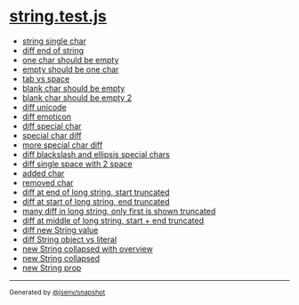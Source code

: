 # [string.test.js](../string.test.js)


- [string single char](string_single_char/string_single_char.md)
- [diff end of string](diff_end_of_string/diff_end_of_string.md)
- [one char should be empty](one_char_should_be_empty/one_char_should_be_empty.md)
- [empty should be one char](empty_should_be_one_char/empty_should_be_one_char.md)
- [tab vs space](tab_vs_space/tab_vs_space.md)
- [blank char should be empty](blank_char_should_be_empty/blank_char_should_be_empty.md)
- [blank char should be empty 2](blank_char_should_be_empty_2/blank_char_should_be_empty_2.md)
- [diff unicode](diff_unicode/diff_unicode.md)
- [diff emoticon](diff_emoticon/diff_emoticon.md)
- [diff special char](diff_special_char/diff_special_char.md)
- [special char diff](special_char_diff/special_char_diff.md)
- [more special char diff](more_special_char_diff/more_special_char_diff.md)
- [diff blackslash and ellipsis special chars](diff_blackslash_and_ellipsis_special_chars/diff_blackslash_and_ellipsis_special_chars.md)
- [diff single space with 2 space](diff_single_space_with_2_space/diff_single_space_with_2_space.md)
- [added char](added_char/added_char.md)
- [removed char](removed_char/removed_char.md)
- [diff at end of long string, start truncated](diff_at_end_of_long_string__start_truncated/diff_at_end_of_long_string__start_truncated.md)
- [diff at start of long string, end truncated](diff_at_start_of_long_string__end_truncated/diff_at_start_of_long_string__end_truncated.md)
- [many diff in long string, only first is shown truncated](many_diff_in_long_string__only_first_is_shown_truncated/many_diff_in_long_string__only_first_is_shown_truncated.md)
- [diff at middle of long string, start + end truncated](diff_at_middle_of_long_string__start_+_end_truncated/diff_at_middle_of_long_string__start_+_end_truncated.md)
- [diff new String value](diff_new_string_value/diff_new_string_value.md)
- [diff String object vs literal](diff_string_object_vs_literal/diff_string_object_vs_literal.md)
- [new String collapsed with overview](new_string_collapsed_with_overview/new_string_collapsed_with_overview.md)
- [new String collapsed](new_string_collapsed/new_string_collapsed.md)
- [new String prop](new_string_prop/new_string_prop.md)

---

<sub>
  Generated by <a href="https://github.com/jsenv/core/tree/main/packages/independent/snapshot">@jsenv/snapshot</a>
</sub>
